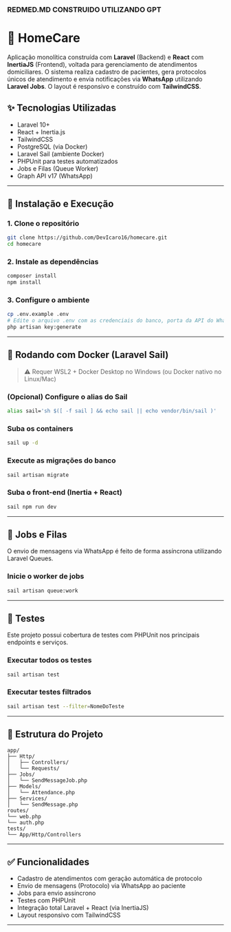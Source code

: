 
### REDMED.MD CONSTRUIDO UTILIZANDO GPT ###


# 🏥 HomeCare

Aplicação monolítica construída com **Laravel** (Backend) e **React** com **InertiaJS** (Frontend), voltada para gerenciamento de atendimentos domiciliares. O sistema realiza cadastro de pacientes, gera protocolos únicos de atendimento e envia notificações via **WhatsApp** utilizando **Laravel Jobs**. O layout é responsivo e construído com **TailwindCSS**.

## ✨ Tecnologias Utilizadas

- Laravel 10+
- React + Inertia.js
- TailwindCSS
- PostgreSQL (via Docker)
- Laravel Sail (ambiente Docker)
- PHPUnit para testes automatizados
- Jobs e Filas (Queue Worker)
- Graph API v17 (WhatsApp)

---

## 🚀 Instalação e Execução

### 1. Clone o repositório

```bash
git clone https://github.com/DevIcaro16/homecare.git
cd homecare
```

### 2. Instale as dependências

```bash
composer install
npm install
```

### 3. Configure o ambiente

```bash
cp .env.example .env
# Edite o arquivo .env com as credenciais do banco, porta da API do WhatsApp etc.
php artisan key:generate
```

---

## 🐳 Rodando com Docker (Laravel Sail)

> ⚠️ Requer WSL2 + Docker Desktop no Windows (ou Docker nativo no Linux/Mac)

### (Opcional) Configure o alias do Sail

```bash
alias sail='sh $([ -f sail ] && echo sail || echo vendor/bin/sail )'
```

### Suba os containers

```bash
sail up -d
```

### Execute as migrações do banco

```bash
sail artisan migrate
```

### Suba o front-end (Inertia + React)

```bash
sail npm run dev
```

---

## 🧵 Jobs e Filas

O envio de mensagens via WhatsApp é feito de forma assíncrona utilizando Laravel Queues.

### Inicie o worker de jobs

```bash
sail artisan queue:work
```

---

## 🧪 Testes

Este projeto possui cobertura de testes com PHPUnit nos principais endpoints e serviços.

### Executar todos os testes

```bash
sail artisan test
```

### Executar testes filtrados

```bash
sail artisan test --filter=NomeDoTeste
```

---

## 📂 Estrutura do Projeto

```
app/
├── Http/
│   ├── Controllers/
│   └── Requests/
├── Jobs/
│   └── SendMessageJob.php
├── Models/
│   └── Attendance.php
├── Services/
│   └── SendMessage.php
routes/
└── web.php
└── auth.php
tests/
└── App/Http/Controllers
```

---

## ✅ Funcionalidades

- Cadastro de atendimentos com geração automática de protocolo
- Envio de mensagens (Protocolo) via WhatsApp ao paciente
- Jobs para envio assíncrono
- Testes com PHPUnit
- Integração total Laravel + React (via InertiaJS)
- Layout responsivo com TailwindCSS

---